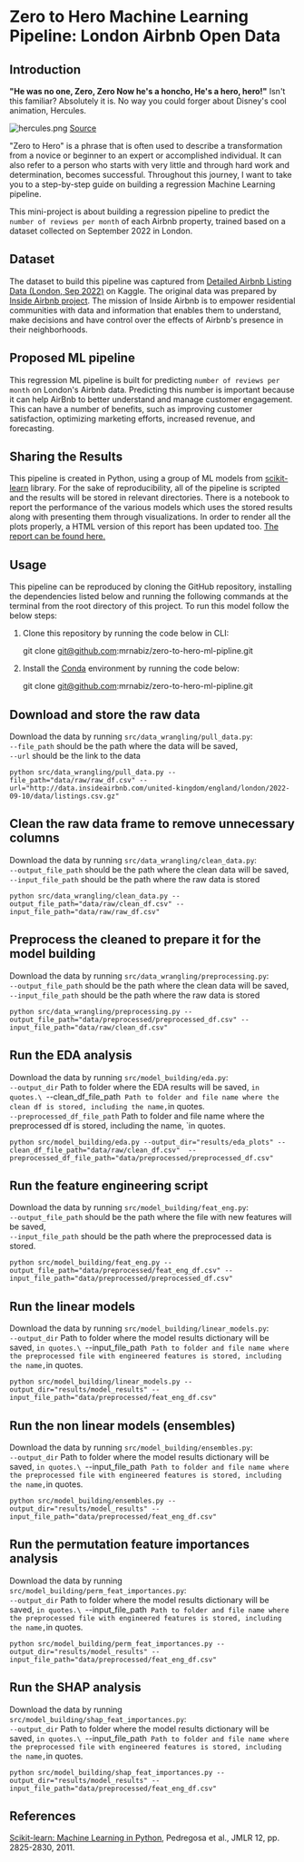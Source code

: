 # Zero to Hero Machine Learning Pipeline: London Airbnb Open Data 
## Introduction
**"He was no one, Zero, Zero
Now he's a honcho, He's a hero, hero!"**
Isn't this familiar? Absolutely it is. No way you could forger about Disney's cool animation, Hercules.

![hercules.png](https://static.wikia.nocookie.net/disney/images/f/fa/Zero_to_Hero.png)
[Source](https://disney.fandom.com/wiki/Zero_to_Hero)

"Zero to Hero" is a phrase that is often used to describe a transformation from a novice or beginner to an expert or accomplished individual. It can also refer to a person who starts with very little and through hard work and determination, becomes successful. Throughout this journey, I want to take you to a step-by-step guide on building a regression Machine Learning pipeline.

This mini-project is about building a regression pipeline to predict the `number of reviews per month` of each Airbnb property, trained based on a dataset collected on September 2022 in London.

## Dataset
The dataset to build this pipeline was captured from [Detailed Airbnb Listing Data (London, Sep 2022)](https://www.kaggle.com/datasets/mrnabiz/detailed-airbnb-listing-data-london-sep-2022) on Kaggle. The original data was prepared by [Inside Airbnb project](http://insideairbnb.com/). The mission of Inside Airbnb is to empower residential communities with data and information that enables them to understand, make decisions and have control over the effects of Airbnb's presence in their neighborhoods.

## Proposed ML pipeline
This regression ML pipeline is built for predicting `number of reviews per month` on London's Airbnb data. Predicting this number is important because it can help AirBnb to better understand and manage customer engagement. This can have a number of benefits, such as improving customer satisfaction, optimizing marketing efforts, increased revenue, and forecasting.

## Sharing the Results
This pipeline is created in Python, using a group of ML models from [scikit-learn](https://scikit-learn.org/stable/index.html) library. For the sake of reproducibility, all of the pipeline is scripted and the results will be stored in relevant directories. There is a notebook to report the performance of the various models which uses the stored results along with presenting them through visualizations. In order to render all the plots properly, a HTML version of this report has been updated too. [The report can be found here.](https://ubc-mds.github.io/eurovision_contest_rank_analysis/doc/report.html)

## Usage
This pipeline can be reproduced by cloning the GitHub repository, installing the dependencies listed below and running the following commands at the terminal from the root directory of this project. To run this model follow the below steps:

1. Clone this repository by running the code below in CLI:

    git clone git@github.com:mrnabiz/zero-to-hero-ml-pipline.git

2. Install the [Conda](https://docs.conda.io/en/latest/) environment by running the code below:

    git clone git@github.com:mrnabiz/zero-to-hero-ml-pipline.git

## Download and store the raw data
Download the data by running `src/data_wrangling/pull_data.py`:\
    `--file_path` should be the path where the data will be saved,\
    `--url` should be the link to the data

    python src/data_wrangling/pull_data.py --file_path="data/raw/raw_df.csv" --url="http://data.insideairbnb.com/united-kingdom/england/london/2022-09-10/data/listings.csv.gz"

## Clean the raw data frame to remove unnecessary columns
Download the data by running `src/data_wrangling/clean_data.py`:\
    `--output_file_path` should be the path where the clean data will be saved,\
    `--input_file_path` should be the path where the raw data is stored

    python src/data_wrangling/clean_data.py --output_file_path="data/raw/clean_df.csv" --input_file_path="data/raw/raw_df.csv"

## Preprocess the cleaned to prepare it for the model building
Download the data by running `src/data_wrangling/preprocessing.py`:\
    `--output_file_path` should be the path where the clean data will be saved,\
    `--input_file_path` should be the path where the raw data is stored

    python src/data_wrangling/preprocessing.py --output_file_path="data/preprocessed/preprocessed_df.csv" --input_file_path="data/raw/clean_df.csv"

## Run the EDA analysis
Download the data by running `src/model_building/eda.py`:\
    `--output_dir`  Path to folder where the EDA results will be saved, `in quotes.\
    `--clean_df_file_path`  Path to folder and file name where the clean df is stored, including the name, `in quotes.\
    `--preprocessed_df_file_path`  Path to folder and file name where the preprocessed df is stored, including the name, `in quotes.

    python src/model_building/eda.py --output_dir="results/eda_plots" --clean_df_file_path="data/raw/clean_df.csv"  --preprocessed_df_file_path="data/preprocessed/preprocessed_df.csv"

## Run the feature engineering script
Download the data by running `src/model_building/feat_eng.py`:\
    `--output_file_path` should be the path where the file with new features will be saved,\
    `--input_file_path`  should be the path where the preprocessed data is stored.

    python src/model_building/feat_eng.py --output_file_path="data/preprocessed/feat_eng_df.csv" --input_file_path="data/preprocessed/preprocessed_df.csv"

## Run the linear models
Download the data by running `src/model_building/linear_models.py`:\
    `--output_dir`  Path to folder where the model results dictionary will be saved, `in quotes.\
    `--input_file_path`  Path to folder and file name where the preprocessed file with engineered features is stored, including the name, `in quotes.

    python src/model_building/linear_models.py --output_dir="results/model_results" --input_file_path="data/preprocessed/feat_eng_df.csv"

## Run the non linear models (ensembles)
Download the data by running `src/model_building/ensembles.py`:\
    `--output_dir`  Path to folder where the model results dictionary will be saved, `in quotes.\
    `--input_file_path`  Path to folder and file name where the preprocessed file with engineered features is stored, including the name, `in quotes.

    python src/model_building/ensembles.py --output_dir="results/model_results" --input_file_path="data/preprocessed/feat_eng_df.csv"

## Run the permutation feature importances analysis 
Download the data by running `src/model_building/perm_feat_importances.py`:\
    `--output_dir`  Path to folder where the model results dictionary will be saved, `in quotes.\
    `--input_file_path`  Path to folder and file name where the preprocessed file with engineered features is stored, including the name, `in quotes.

    python src/model_building/perm_feat_importances.py --output_dir="results/model_results" --input_file_path="data/preprocessed/feat_eng_df.csv"

## Run the SHAP analysis 
Download the data by running `src/model_building/shap_feat_importances.py`:\
    `--output_dir`  Path to folder where the model results dictionary will be saved, `in quotes.\
    `--input_file_path`  Path to folder and file name where the preprocessed file with engineered features is stored, including the name, `in quotes.

    python src/model_building/shap_feat_importances.py --output_dir="results/model_results" --input_file_path="data/preprocessed/feat_eng_df.csv"



## References
[Scikit-learn: Machine Learning in Python](https://jmlr.csail.mit.edu/papers/v12/pedregosa11a.html), Pedregosa et al., JMLR 12, pp. 2825-2830, 2011.